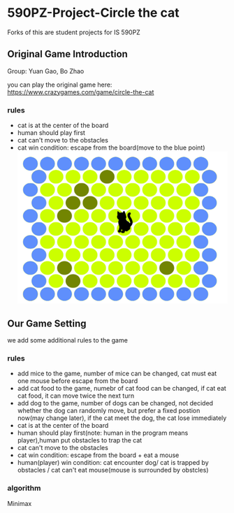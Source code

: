 # 590PZ-Project-Circle the cat
Forks of this are student projects for IS 590PZ

## Original Game Introduction
Group: Yuan Gao, Bo Zhao

you can play the original game here: https://www.crazygames.com/game/circle-the-cat
### rules
* cat is at the center of the board
* human should play first
* cat can't move to the obstacles
* cat win condition: escape from the board(move to the blue point)
![alt text](https://github.com/BoZhao0817/590PZ-Project/blob/master/catwin.png)

## Our Game Setting
we add some additional rules to the game

### rules
* add mice to the game, number of mice can be changed, cat must eat one mouse before escape from the board
* add cat food to the game, numebr of cat food can be changed, if cat eat cat food, it can move twice the next turn
* add dog to the game, number of dogs can be changed, not decided whether the dog can randomly move, but prefer a fixed postion now(may change later), if the cat meet the dog, the cat lose immediately
* cat is at the center of the board
* human should play first(note: human in the program means player),human put obstacles to trap the cat
* cat can't move to the obstacles
* cat win condition: escape from the board + eat a mouse
* human(player) win condition: cat encounter dog/ cat is trapped by obstacles / cat can't eat mouse(mouse is surrounded by obstcles)

### algorithm
Minimax

